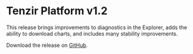 # Tenzir Platform v1.2

This release brings improvements to diagnostics in the Explorer, adds the ability to download charts, and includes many stability improvements.

Download the release on [GitHub](https://github.com/tenzir/platform/releases/tag/v1.2.0).